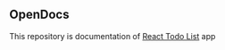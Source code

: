 ## OpenDocs
This repository is documentation of [React Todo List](doc:linking-to-pages#anchor-links) app

